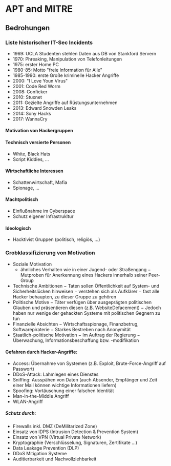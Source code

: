 # APT and MITRE

## Bedrohungen

### Liste historischer IT-Sec Incidents
- 1969: UCLA Studenten stehlen Daten aus DB von Stankford Servern
- 1970: Phreaking, Manipulation von Telefonleitungen
- 1975: erster Home PC 
- 1980-85: Motto "freie Information für Alle"
- 1985-1990: erste Große kriminelle Hacker Angriffe
- 2000: "I Love Youn Virus"
- 2001: Code Red Worm
- 2008: Conficker
- 2010: Stuxnet
- 2011: Gezielte Angriffe auf Rüstungsunternehmen
- 2013: Edward Snowden Leaks
- 2014: Sony Hacks
- 2017: WannaCry


#### Motivation von Hackergruppen

#### Technisch versierte Personen
- White, Black Hats
- Script Kiddies, ...

#### Wirtschaftliche Interessen
- Schattenwirtschaft, Mafia
- Spionage, ...

#### Machtpolitisch
- Einflußnahme im Cyberspace
- Schutz eigener Infrastrukltur

#### Ideologisch
- Hacktivist Gruppen (politisch, religiös, ...)

### Grobklassifizierung von Motivation

- Soziale Motivation
    - ähnliches Verhalten wie in einer Jugend- oder Straßengang
    − Mutproben für Anerkennung eines Hackers innerhalb seiner Peer-Group
- Technische Ambitionen
    − Taten sollen Öffentlichkeit auf System- und Sicherheitslücken hinweisen
    − verstehen sich als Aufklärer
    − fast alle Hacker behaupten, zu dieser Gruppe zu gehören
- Politische Motive
    − Täter verfügen über ausgeprägten politischen Glauben und präsentieren diesen (z.B. WebsiteDefacement)
    − Jedoch haben nur wenige der gehackten Systeme mit politischen Gegnern zu tun
- Finanzielle Absichten
    − Wirtschaftsspionage, Finanzbetrug, Softwarepiraterie
    − Starkes Bestreben nach Anonymität
- Staatlich-politische Motivation
    − Im Auftrag der Regierung
    − Überwachung, Informationsbeschaffung bzw. -modifikation

#### Gefahren durch Hacker-Angriffe:
- Access: Übernahme von Systemen (z.B. Exploit, Brute-Force-Angriff auf Passwort)
- DDoS-Attack: Lahmlegen eines Dienstes
- Sniffing: Ausspähen von Daten
(auch Absender, Empfänger und Zeit einer Mail können wichtige Informationen liefern)
- Spoofing: Vortäuschung einer falschen Identität
- Man-in-the-Middle Angriff
- WLAN-Angriff

##### Schutz durch:
- Firewalls inkl. DMZ (DeMilitarized Zone)
- Einsatz von IDPS (Intrusion Detection & Prevention System)
- Einsatz von VPN (Virtual Private Network)
- Kryptographie (Verschlüsselung, Signaturen, Zertifikate …)
- Data Leakage Prevention (DLP)
- DDoS Mitigation Systeme
- Auditierbarkeit und Nachvollziehbarkeit

